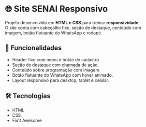 # 🌐 Site SENAI Responsivo

Projeto desenvolvido em **HTML e CSS** para treinar **responsividade**.  
O site conta com cabeçalho fixo, seção de destaque, conteúdo com imagem, botão flutuante do WhatsApp e rodapé.

## 🚀 Funcionalidades
- Header fixo com menu e botão de cadastro.  
- Seção de destaque com chamada de ação.  
- Conteúdo sobre programação com imagem.  
- Botão flutuante do WhatsApp com hover animado.  
- Layout responsivo para desktop, tablet e celular.  

## 🛠️ Tecnologias
- HTML
- CSS 
- Font Awesome
